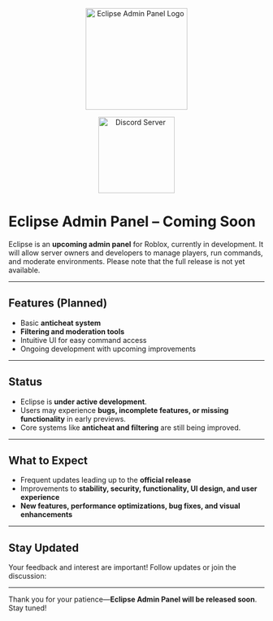 <p align="center">
  <img src="https://i.imgur.com/09KdqWl.png" alt="Eclipse Admin Panel Logo" width="200"/>
</p>

<p align="Center">
  <a href="https://discord.gg/VA6u323rrM">
    <img src="https://i.imgur.com/dImdjny.png" alt="Discord Server" width="150"/>
  </a>
</p>

# Eclipse Admin Panel – Coming Soon

Eclipse is an **upcoming admin panel** for Roblox, currently in development. It will allow server owners and developers to manage players, run commands, and moderate environments. Please note that the full release is not yet available.

---

## Features (Planned)
- Basic **anticheat system**
- **Filtering and moderation tools**
- Intuitive UI for easy command access
- Ongoing development with upcoming improvements

---

## Status
- Eclipse is **under active development**.
- Users may experience **bugs, incomplete features, or missing functionality** in early previews.
- Core systems like **anticheat and filtering** are still being improved.

---

## What to Expect
- Frequent updates leading up to the **official release**
- Improvements to **stability, security, functionality, UI design, and user experience**
- **New features, performance optimizations, bug fixes, and visual enhancements**

---

## Stay Updated
Your feedback and interest are important! Follow updates or join the discussion: 

---

Thank you for your patience—**Eclipse Admin Panel will be released soon**. Stay tuned!
